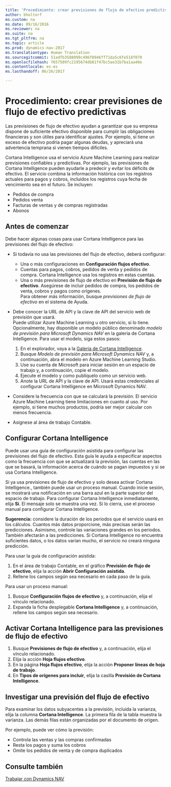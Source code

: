 ```yaml
---
title: 'Procedimiento: crear previsiones de flujo de efectivo predictivas'
author: bholtorf
ms.custom: na
ms.date: 09/16/2016
ms.reviewer: na
ms.suite: na
ms.tgt_pltfrm: na
ms.topic: article
ms.prod: dynamics-nav-2017
ms.translationtype: Human Translation
ms.sourcegitcommit: 51adfb3588099c496f0946ff71da5c6fe518f070
ms.openlocfilehash: f657509fc2195674db81f47bc5ae31b7ba1aa40e
ms.contentlocale: es-es
ms.lasthandoff: 06/26/2017

---
```


# <a name="how-to-make-predictive-cash-flow-forecasts"></a>Procedimiento: crear previsiones de flujo de efectivo predictivas
Las previsiones de flujo de efectivo ayudan a garantizar que su empresa dispone de suficiente efectivo disponible para cumplir las obligaciones financieras y son útiles para identificar ajustes. Por ejemplo, si tiene un exceso de efectivo podría pagar algunas deudas, y apreciará una advertencia temprana si vienen tiempos difíciles. 

Cortana Intelligence usa el servicio Azure Machine Learning para realizar previsiones confiables y predictivas. Por ejemplo, las previsiones de Cortana Intelligence pueden ayudarle a predecir y evitar los déficits de efectivo. El servicio combina la información histórica con los registros actuales para pagos y cobros, incluidos los registros cuya fecha de vencimiento sea en el futuro. Se incluyen:
* Pedidos de compra
* Pedidos venta
* Facturas de ventas y de compras registradas
* Abonos

## <a name="before-you-start"></a>Antes de comenzar  
Debe hacer algunas cosas para usar Cortana Intelligence para las previsiones del flujo de efectivo: 
* Si todavía no usa las previsiones del flujo de efectivo, deberá configurar:
    * Una o más configuraciones en **Configuración flujos efectivo**. 
    * Cuentas para pagos, cobros, pedidos de venta y pedidos de compra. Cortana Intelligence usa los registros en estas cuentas.
    * Una o más previsiones de flujo de efectivo en **Previsión de flujo de efectivo**. Asegúrese de incluir pedidos de compra, los pedidos de venta, cobros y pagos como orígenes.  
    Para obtener más información, busque _previsiones de flujo de efectivo_ en el sistema de Ayuda. 
* Debe conocer la URL de API y la clave de API del servicio web de previsión que usará.  
    Puede utilizar Azure Machine Learning u otro servicio, si lo tiene. Opcionalmente, hay disponible un modelo público denominado _modelo de previsión para Microsoft Dynamics NAV_ en la galería de Cortana Intelligence. Para usar el modelo, siga estos pasos:

    1. En el explorador, vaya a la [Galería de Cortana Intelligence](https://go.microsoft.com/fwlink/?linkid=828352).
    2. Busque _Modelo de previsión para Microsoft Dynamics NAV_ y, a continuación, abra el modelo en Azure Machine Learning Studio.
    3. Use su cuenta de Microsoft para iniciar sesión en un espacio de trabajo y, a continuación, copie el modelo.
    4. Ejecute el modelo y como publíquelo como un servicio web.
    5. Anote la URL de API y la clave de API. Usará estas credenciales al configurar Cortana Intelligence en Microsoft Dynamics NAV.  

* Considere la frecuencia con que se calculará la previsión. El servicio Azure Machine Learning tiene limitaciones en cuanto al uso. Por ejemplo, si tiene muchos productos, podría ser mejor calcular con menos frecuencia. 
* Asígnese al área de trabajo Contable. 

## <a name="set-up-cortana-intelligence"></a>Configurar Cortana Intelligence
Puede usar una guía de configuración asistida para configurar las previsiones del flujo de efectivo. Esta guía le ayuda a especificar aspectos como la frecuencia con que se actualizará la previsión, las cuentas en las que se basará, la información acerca de cuándo se pagan impuestos y si se usa Cortana Intelligence.  

Si ya usa previsiones de flujo de efectivo y solo desea activar Cortana Intelligence., también puede usar un proceso manual. Cuando inicie sesión, se mostrará una notificación en una barra azul en la parte superior del espacio de trabajo. Para configurar Cortana Intelligence inmediatamente, elija **Sí**. El mensaje solo se muestra una vez. Si lo cierra, use el proceso manual para configurar Cortana Intelligence.  

**Sugerencia:** considere la duración de los periodos que el servicio usará en los cálculos. Cuantos más datos proporcione, más precisas serán las predicciones. Asimismo, controle las variaciones grandes en los periodos. También afectarán a las predicciones. Si Cortana Intelligence no encuentra suficientes datos, o los datos varían mucho, el servicio no creará ninguna predicción. 

Para usar la guía de configuración asistida:
1. En el área de trabajo Contable, en el gráfico **Previsión de flujo de efectivo**, elija la acción **Abrir Configuración asistida**.
2. Rellene los campos según sea necesario en cada paso de la guía.

Para usar un proceso manual:
1. Busque **Configuración flujos de efectivo** y, a continuación, elija el vínculo relacionado.
2. Expanda la ficha desplegable **Cortana Intelligence** y, a continuación, rellene los campos según sea necesario.

## <a name="turn-on-cortana-intelligence-for-cash-flow-forecasts"></a>Activar Cortana Intelligence para las previsiones de flujo de efectivo
1. Busque **Previsiones de flujo de efectivo** y, a continuación, elija el vínculo relacionado.
2. Elija la acción **Hoja flujos efectivo**.
3. En la página **Hoja flujos efectivo**, elija la acción **Proponer líneas de hoja de trabajo**.  
4. En **Tipos de orígenes para incluir**, elija la casilla **Previsión de Cortana Intelligence**.

## <a name="investigate-a-cash-flow-forecast"></a>Investigar una previsión del flujo de efectivo
Para examinar los datos subyacentes a la previsión, incluida la varianza, elija la columna **Cortana Intelligence**. La primera fila de la tabla muestra la varianza. Las demás filas están organizadas por el documento de origen.  

Por ejemplo, puede ver cómo la previsión:    
* Controla las ventas y las compras confirmadas 
* Resta los pagos y suma los cobros
* Omite los pedidos de venta y de compra duplicados

## <a name="see-also"></a>Consulte también  
[Trabajar con Dynamics NAV](ui-work-product.md)

